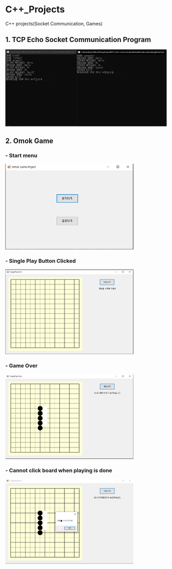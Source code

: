 # C++\_Projects

C++ projects(Socket Communication, Games)

## 1. TCP Echo Socket Communication Program

<img src="./TCP echo Communication/TCPecho.PNG">

## 2. Omok Game

### - Start menu

<img src="./Omok/1.PNG" width="400px" >

### - Single Play Button Clicked

<img src="./Omok/2.PNG" width="400px" >

### - Game Over

<img src="./Omok/3.PNG" width="400px" >

### - Cannot click board when playing is done

<img src="./Omok/4.PNG" width="400px" >
